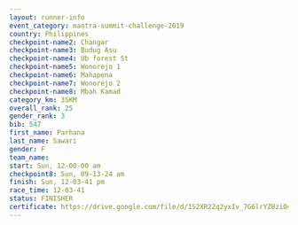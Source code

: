 ```yaml
---
layout: runner-info 
event_category: mantra-summit-challenge-2019 
country: Philippines
checkpoint-name2: Changar
checkpoint-name3: Budug Asu
checkpoint-name4: Ub forest St
checkpoint-name5: Wonorejo 1
checkpoint-name6: Mahapena
checkpoint-name7: Wonorejo 2
checkpoint-name8: Mbah Kamad
category_km: 35KM 
overall_rank: 25
gender_rank: 3
bib: 547
first_name: Parhana
last_name: Sawari
gender: F
team_name: 
start: Sun, 12-00-00 am
checkpoint8: Sun, 09-13-24 am
finish: Sun, 12-03-41 pm
race_time: 12-03-41
status: FINISHER
certificate: https://drive.google.com/file/d/1S2XR22q2yxIv_7G6lrYZBziO4ve5rvsn/view?usp=sharing
---
```

